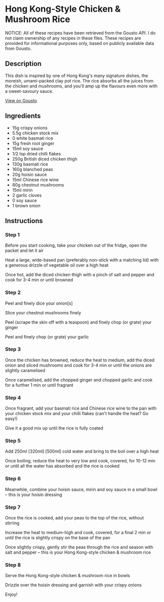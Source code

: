 # Hong Kong-Style Chicken & Mushroom Rice 

NOTICE: All of these recipes have been retrieved from the Gousto API. I do not claim ownership of any recipes in these files. These recipes are provided for informational purposes only, based on publicly available data from Gousto.

## Description

This dish is inspired by one of Hong Kong's many signature dishes, the moreish, umami-packed clay pot rice. The rice absorbs all the juices from the chicken and mushrooms, and you'll amp up the flavours even more with a sweet-savoury sauce. 

[View on Gousto](https://www.gousto.co.uk/recipes/cookbook/hong-kong-style-chicken-mushroom-rice)

## Ingredients

- 15g crispy onions
- 5.5g chicken stock mix
- 0 white basmati rice
- 15g fresh root ginger
- 15ml soy sauce
- 1/2 tsp dried chilli flakes
- 250g British diced chicken thigh
- 130g basmati rice
- 160g blanched peas
- 20g hoisin sauce
- 15ml Chinese rice wine
- 80g chestnut mushrooms
- 15ml mirin
- 2 garlic cloves
- 0 soy sauce
- 1 brown onion

## Instructions


### Step 1

Before you start cooking, take your chicken out of the fridge, open the packet and let it air

Heat a large, wide-based pan (preferably non-stick with a matching lid) with a generous drizzle of vegetable oil over a high heat

Once hot, add the diced chicken thigh with a pinch of salt and pepper and cook for 3-4 min or until browned


### Step 2

Peel and finely dice your onion[s]

Slice your chestnut mushrooms finely

Peel (scrape the skin off with a teaspoon) and finely chop (or grate) your ginger

Peel and finely chop (or grate) your garlic


### Step 3

Once the chicken has browned, reduce the heat to medium, add the diced onion and sliced mushrooms and cook for 3-4 min or until the onions are slightly caramelised

Once caramelised, add the chopped ginger and chopped garlic and cook for a further 1 min or until fragrant


### Step 4

Once fragrant, add your basmati rice and Chinese rice wine to the pan with your chicken stock mix and your chilli flakes (can't handle the heat? Go easy!)

Give it a good mix up until the rice is fully coated


### Step 5

Add 250ml <span class="text-purple">[320ml]</span> <span class="text-danger">[500ml] </span>cold water and bring to the boil over a high heat

Once boiling, reduce the heat to very low and cook, covered, for 10-12 min or until all the water has absorbed and the rice is cooked


### Step 6

Meanwhile, combine your hoisin sauce, mirin and soy sauce in a small bowl – this is your hoisin dressing


### Step 7

Once the rice is cooked, add your peas to the top of the rice, without stirring

Increase the heat to medium-high and cook, covered, for a final 2 min or until the rice is slightly crispy on the base of the pan

Once slightly crispy, gently stir the peas through the rice and season with salt and pepper – this is your Hong Kong-style chicken & mushroom rice

### Step 8

Serve the Hong Kong-style chicken & mushroom rice in bowls

Drizzle over the hoisin dressing and garnish with your crispy onions

Enjoy!

